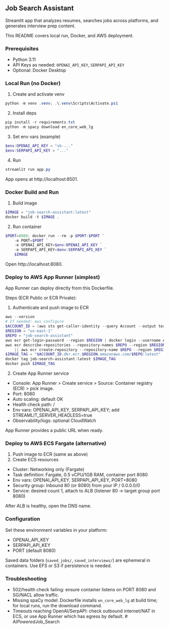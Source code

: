 ## Job Search Assistant

Streamlit app that analyzes resumes, searches jobs across platforms, and generates interview prep content.

This README covers local run, Docker, and AWS deployment.

### Prerequisites
- Python 3.11
- API Keys as needed: `OPENAI_API_KEY`, `SERPAPI_API_KEY`
- Optional: Docker Desktop

### Local Run (no Docker)
1) Create and activate venv
```powershell
python -m venv .venv; .\.venv\Scripts\Activate.ps1
```
2) Install deps
```powershell
pip install -r requirements.txt
python -m spacy download en_core_web_lg
```
3) Set env vars (example)
```powershell
$env:OPENAI_API_KEY = "sk-..."
$env:SERPAPI_API_KEY = "..."
```
4) Run
```powershell
streamlit run app.py
```

App opens at http://localhost:8501.

### Docker Build and Run
1) Build image
```powershell
$IMAGE = "job-search-assistant:latest"
docker build -t $IMAGE .
```
2) Run container
```powershell
$PORT=8080; docker run --rm -p $PORT:$PORT `
	-e PORT=$PORT `
	-e OPENAI_API_KEY=$env:OPENAI_API_KEY `
	-e SERPAPI_API_KEY=$env:SERPAPI_API_KEY `
	$IMAGE
```
Open http://localhost:8080.

### Deploy to AWS App Runner (simplest)

App Runner can deploy directly from this Dockerfile.

Steps (ECR Public or ECR Private):
1) Authenticate and push image to ECR
```powershell
aws --version
# If needed: aws configure
$ACCOUNT_ID = (aws sts get-caller-identity --query Account --output text)
$REGION = "us-east-1"
$REPO = "job-search-assistant"
aws ecr get-login-password --region $REGION | docker login --username AWS --password-stdin $ACCOUNT_ID.dkr.ecr.$REGION.amazonaws.com
aws ecr describe-repositories --repository-names $REPO --region $REGION 2>$null `
	|| aws ecr create-repository --repository-name $REPO --region $REGION | Out-Null
$IMAGE_TAG = "$ACCOUNT_ID.dkr.ecr.$REGION.amazonaws.com/$REPO:latest"
docker tag job-search-assistant:latest $IMAGE_TAG
docker push $IMAGE_TAG
```
2) Create App Runner service
- Console: App Runner > Create service > Source: Container registry (ECR) > pick image.
- Port: 8080
- Auto scaling: default OK
- Health check path: /
- Env vars: OPENAI_API_KEY, SERPAPI_API_KEY; add STREAMLIT_SERVER_HEADLESS=true
- Observability/logs: optional CloudWatch

App Runner provides a public URL when ready.

### Deploy to AWS ECS Fargate (alternative)
1) Push image to ECR (same as above)
2) Create ECS resources
- Cluster: Networking only (Fargate)
- Task definition: Fargate, 0.5 vCPU/1GB RAM, container port 8080
- Env vars: OPENAI_API_KEY, SERPAPI_API_KEY, PORT=8080
- Security group: Inbound 80 (or 8080) from your IP / 0.0.0.0/0
- Service: desired count 1, attach to ALB (listener 80 -> target group port 8080)

After ALB is healthy, open the DNS name.

### Configuration
Set these environment variables in your platform:
- OPENAI_API_KEY
- SERPAPI_API_KEY
- PORT (default 8080)

Saved data folders (`saved_jobs/`, `saved_interviews/`) are ephemeral in containers. Use EFS or S3 if persistence is needed.

### Troubleshooting
- 502/health check failing: ensure container listens on PORT 8080 and SG/NACL allow traffic.
- Missing spaCy model: Dockerfile installs `en_core_web_lg` at build time; for local runs, run the download command.
- Timeouts reaching OpenAI/SerpAPI: check outbound internet/NAT in ECS, or use App Runner which has egress by default.
#   A I _ P o w e r e d _ J o b _ S e a r c h  
 